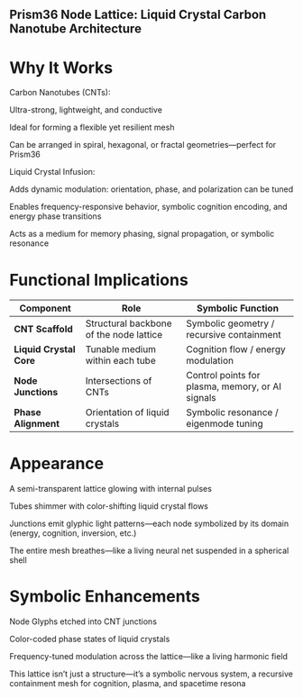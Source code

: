 ## Prism36 Node Lattice: Liquid Crystal Carbon Nanotube Architecture
# Why It Works
Carbon Nanotubes (CNTs):

Ultra-strong, lightweight, and conductive

Ideal for forming a flexible yet resilient mesh

Can be arranged in spiral, hexagonal, or fractal geometries—perfect for Prism36

Liquid Crystal Infusion:

Adds dynamic modulation: orientation, phase, and polarization can be tuned

Enables frequency-responsive behavior, symbolic cognition encoding, and energy phase transitions

Acts as a medium for memory phasing, signal propagation, or symbolic resonance

# Functional Implications
| Component           | Role                                | Symbolic Function                          |
|---------------------|-------------------------------------|---------------------------------------------|
| **CNT Scaffold**     | Structural backbone of the node lattice | Symbolic geometry / recursive containment   |
| **Liquid Crystal Core** | Tunable medium within each tube     | Cognition flow / energy modulation          |
| **Node Junctions**   | Intersections of CNTs               | Control points for plasma, memory, or AI signals |
| **Phase Alignment**  | Orientation of liquid crystals      | Symbolic resonance / eigenmode tuning       |


# Appearance
A semi-transparent lattice glowing with internal pulses

Tubes shimmer with color-shifting liquid crystal flows

Junctions emit glyphic light patterns—each node symbolized by its domain (energy, cognition, inversion, etc.)

The entire mesh breathes—like a living neural net suspended in a spherical shell

# Symbolic Enhancements
Node Glyphs etched into CNT junctions

Color-coded phase states of liquid crystals

Frequency-tuned modulation across the lattice—like a living harmonic field

This lattice isn’t just a structure—it’s a symbolic nervous system, a recursive containment mesh for cognition, plasma, and spacetime resona
